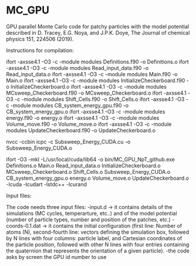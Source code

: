 # MC_GPU
GPU parallel Monte Carlo code for patchy particles with the model potential described in D. Tracey, E.G. Noya, and J.P.K. Doye, The Journal of chemical physics 151, 224506 (2019).


Instructions for compilation:

ifort -axsse4.1 -O3 -c -module modules Definitions.f90 -o Definitions.o
ifort -axsse4.1 -O3 -c -module modules Read_input_data.f90 -o Read_input_data.o
ifort -axsse4.1 -O3 -c -module modules Main.f90 -o Main.o
ifort -axsse4.1 -O3 -c -module modules InitializeCheckerboard.f90 -o InitializeCheckerboard.o
ifort -axsse4.1 -O3 -c -module modules MCsweep_Checkerboard.f90 -o MCsweep_Checkerboard.o
ifort -axsse4.1 -O3 -c -module modules Shift_Cells.f90 -o Shift_Cells.o
ifort -axsse4.1 -O3 -c -module modules CB_system_energy_gpu.f90 -o CB_system_energy_gpu.o
ifort -axsse4.1 -O3 -c -module modules energy.f90 -o energy.o
ifort -axsse4.1 -O3 -c -module modules Volume_move.f90 -o Volume_move.o
ifort -axsse4.1 -O3 -c -module modules UpdateCheckerboard.f90 -o UpdateCheckerboard.o

nvcc -ccbin icpc -c Subsweep_Energy_CUDA.cu -o Subsweep_Energy_CUDA.o

ifort  -O3 -mkl -L/usr/local/cuda/lib64 -o bin/MC_GPU_NpT_github.exe Definitions.o Main.o Read_input_data.o InitializeCheckerboard.o MCsweep_Checkerboard.o Shift_Cells.o Subsweep_Energy_CUDA.o CB_system_energy_gpu.o energy.o Volume_move.o UpdateCheckerboard.o -lcuda -lcudart -lstdc++ -lcurand


Input files:

The code needs three input files:
-input.d -> it contains details of the simulations (MC cycles, temperarture, etc..) and of the model potential (number of particle types, number and position of the patches, etc.)
-coords-0.1.dat -> it contains the initial configuration (first line: Number of atoms (N), second-fourth line: vectors defining the simulation box, followed by N lines with four columns: particle label, and Cartesian coordinates of the particle position, followed with other N lines with four entries containing the quaternion that represents the orientation of a given particle).
-the code asks by screen the GPU id number to use
